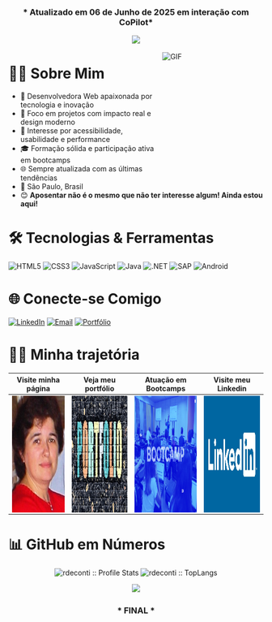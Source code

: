 <h3 align="center"> * Atualizado em 06 de Junho de 2025 em interação com CoPilot* </h3>

<!-- BANNER -->
<p align="center">
    <img src="https://capsule-render.vercel.app/api?type=waving&color=0:3b82f6,100:1e3a8a&height=200&section=header&text=Rosemeire%20Deconti&fontSize=40&fontColor=ffffff" />
</p>

<!-- APRESENTAÇÃO -->
<a href="https://github.com/rdeconti/"> 
    <img align="right" alt="GIF" width="200px" height="230px" src="https://media.giphy.com/media/du3J3cXyzhj75IOgvA/giphy.gif" /> 
</a>

<!-- SOBRE MIM -->
# 👩‍💻 Sobre Mim
- 🌟 Desenvolvedora Web apaixonada por tecnologia e inovação
- 📘 Foco em projetos com impacto real e design moderno
- 💙 Interesse por acessibilidade, usabilidade e performance
- 🎓 Formação sólida e participação ativa em bootcamps
- 🌐 Sempre atualizada com as últimas tendências
- 📍 São Paulo, Brasil
- 😊 <strong> Aposentar não é o mesmo que não ter interesse algum! Ainda estou aqui! </strong>

<!-- TECNOLOGIAS -->
# 🛠️ Tecnologias & Ferramentas

![HTML5](https://img.shields.io/badge/HTML5-E34F26?style=for-the-badge&logo=html5&logoColor=white)
![CSS3](https://img.shields.io/badge/CSS3-1572B6?style=for-the-badge&logo=css3&logoColor=white)
![JavaScript](https://img.shields.io/badge/JavaScript-F7DF1E?style=for-the-badge&logo=javascript&logoColor=black)
![Java](https://img.shields.io/badge/Java-007396?style=for-the-badge&logo=java&logoColor=white)
![.NET](https://img.shields.io/badge/.NET-512BD4?style=for-the-badge&logo=dotnet&logoColor=white)
![SAP](https://img.shields.io/badge/SAP-0FAAFF?style=for-the-badge&logo=sap&logoColor=white)
![Android](https://img.shields.io/badge/Android-3DDC84?style=for-the-badge&logo=android&logoColor=white)

<!-- CONEXÕES -->
# 🌐 Conecte-se Comigo

[![LinkedIn](https://img.shields.io/badge/-LinkedIn-0A66C2?style=for-the-badge&logo=linkedin&logoColor=white)](https://www.linkedin.com/in/rdeconti/)
[![Email](https://img.shields.io/badge/Email-rdeconti%40uol.com.br-red?style=for-the-badge&logo=gmail&logoColor=white)](mailto:rdeconti@uol.com.br)
[![Portfólio](https://img.shields.io/badge/Portf%C3%B3lio-Site%20Pessoal-1e3a8a?style=for-the-badge&logo=github&logoColor=white)](https://rdeconti.github.io/)

<!-- TRAJETÓRIA -->
# 👩‍💻 Minha trajetória
|Visite minha página|Veja meu portfólio|Atuação em Bootcamps|Visite meu Linkedin|
|-|-|-|-|
| <a href="https://rdeconti.github.io/index.html"> <img align="right" alt="GIF" width="200px" height="230px" src="https://github.com/rdeconti/rdeconti-resources/blob/main/photoRoseDeconti.jpg" /> </a> | <a href="https://github.com/rdeconti/rdeconti-indice-projetos-portfolio"> <img align="right" alt="GIF" width="200px" height="230px" src="https://github.com/rdeconti/rdeconti-resources/blob/main/portfolio.jpg" /> </a> | <a href="https://github.com/rdeconti/rdeconti-indice-bootcamps"> <img align="right" alt="GIF" width="200px" height="230px" src="https://github.com/rdeconti/rdeconti-resources/blob/main/bootcamp.jpg" /> </a> | <a href="https://www.linkedin.com/in/rdeconti/"> <img align="right" alt="GIF" width="200px" height="230px" src="https://github.com/rdeconti/rdeconti-resources/blob/main/linkedin.jpg" /> </a> |

<!-- ESTATÍSTICAS -->
# 📊 GitHub em Números

<p align="center">
  <img width="480px" src="https://github-readme-stats.vercel.app/api?username=rdeconti&show_icons=true&theme=omni" alt="rdeconti :: Profile Stats" />
  <img width="366px" src="https://github-readme-stats.vercel.app/api/top-langs/?username=rdeconti&langs_count=6&theme=omni&layout=compact" alt="rdeconti :: TopLangs" />
</p>

<!-- RODAPÉ -->
<p align="center">
    <img src="https://capsule-render.vercel.app/api?type=waving&color=0:3b82f6,100:1e3a8a&height=200&section=header&text=Volte%20Sempre!&fontSize=40&fontColor=ffffff" />
</p>


<h3 align="center"> * FINAL * </h3>